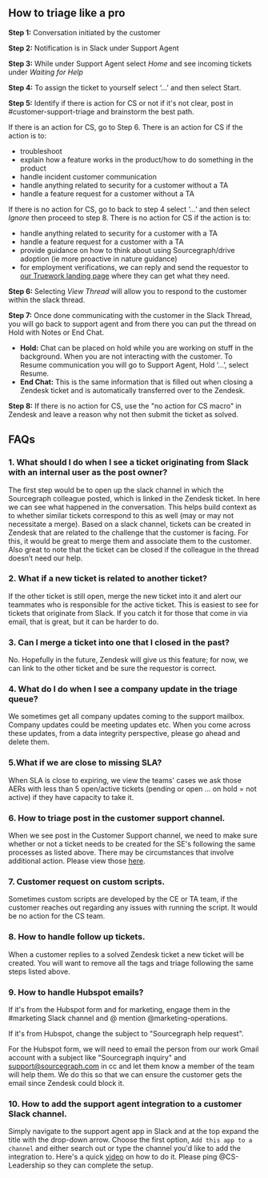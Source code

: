## How to triage like a pro

**Step 1:** Conversation initiated by the customer

**Step 2:** Notification is in Slack under Support Agent

**Step 3:** While under Support Agent select _Home_ and see incoming tickets under _Waiting for Help_

**Step 4:** To assign the ticket to yourself select ‘…’ and then select Start.

**Step 5:** Identify if there is action for CS or not if it's not clear, post in #customer-support-triage and brainstorm the best path.

If there is an action for CS, go to Step 6. There is an action for CS if the action is to:

- troubleshoot
- explain how a feature works in the product/how to do something in the product
- handle incident customer communication
- handle anything related to security for a customer without a TA
- handle a feature request for a customer without a TA

If there is no action for CS, go to back to step 4 select ‘…’ and then select _Ignore_ then proceed to step 8. There is no action for CS if the action is to:

- handle anything related to security for a customer with a TA
- handle a feature request for a customer with a TA
- provide guidance on how to think about using Sourcegraph/drive adoption (ie more proactive in nature guidance)
- for employment verifications, we can reply and send the requestor to [our Truework landing page](https://www.truework.com/verifications/sourcegraph-employment-verification/) where they can get what they need.

**Step 6:** Selecting _View Thread_ will allow you to respond to the customer within the slack thread.

**Step 7:** Once done communicating with the customer in the Slack Thread, you will go back to support agent and from there you can put the thread on Hold with Notes or End Chat.

- **Hold:** Chat can be placed on hold while you are working on stuff in the
  background. When you are not interacting with the customer. To Resume communication you will go to Support Agent, Hold ‘…’, select Resume.
- **End Chat:** This is the same information that is filled out when closing a Zendesk ticket and is automatically transferred over to the Zendesk.

**Step 8:** If there is no action for CS, use the "no action for CS macro" in Zendesk and leave a reason why not then submit the ticket as solved.

## FAQs

### 1. What should I do when I see a ticket originating from Slack with an internal user as the post owner?

The first step would be to open up the slack channel in which the Sourcegraph colleague posted, which is linked in the Zendesk ticket. In here we can see what happened in the conversation. This helps build context as to whether similar tickets correspond to this as well (may or may not necessitate a merge). Based on a slack channel, tickets can be created in Zendesk that are related to the challenge that the customer is facing. For this, it would be great to merge them and associate them to the customer. Also great to note that the ticket can be closed if the colleague in the thread doesn’t need our help.

### 2. What if a new ticket is related to another ticket?

If the other ticket is still open, merge the new ticket into it and alert our teammates who is responsible for the active ticket. This is easiest to see for tickets that originate from Slack. If you catch it for those that come in via email, that is great, but it can be harder to do.

### 3. Can I merge a ticket into one that I closed in the past?

No. Hopefully in the future, Zendesk will give us this feature; for now, we can link to the other ticket and be sure the requestor is correct.

### 4. What do I do when I see a company update in the triage queue?

We sometimes get all company updates coming to the support mailbox. Company updates could be meeting updates etc. When you come across these updates, from a data integrity perspective, please go ahead and delete them.

### 5.What if we are close to missing SLA?

When SLA is close to expiring, we view the teams' cases we ask those AERs with less than 5 open/active tickets (pending or open ... on hold = not active) if they have capacity to take it.

### 6. How to triage post in the customer support channel.

When we see post in the Customer Support channel, we need to make sure whether or not a ticket needs to be created for the SE's following the same processes as listed above. There may be circumstances that involve additional action. Please view those [here](customer-exceptions.md).

### 7. Customer request on custom scripts.

Sometimes custom scripts are developed by the CE or TA team, if the customer reaches out regarding any issues with running the script. It would be no action for the CS team.

### 8. How to handle follow up tickets.

When a customer replies to a solved Zendesk ticket a new ticket will be created. You will want to remove all the tags and triage following the same steps listed above.

### 9. How to handle Hubspot emails?

If it's from the Hubspot form and for marketing, engage them in the #marketing Slack channel and @ mention @marketing-operations.

If it's from Hubspot, change the subject to "Sourcegraph help request".

For the Hubspot form, we will need to email the person from our work Gmail account with a subject like "Sourcegraph inquiry" and support@sourcegraph.com in cc and let them know a member of the team will help them. We do this so that we can ensure the customer gets the email since Zendesk could block it.

### 10. How to add the support agent integration to a customer Slack channel.

Simply navigate to the support agent app in Slack and at the top expand the title with the drop-down arrow. Choose the first option, `Add this app to a channel` and either search out or type the channel you'd like to add the integration to. Here's a quick [video](https://www.loom.com/share/6f5b7191a8fa49478318b9ce81dd9cc8) on how to do it. Please ping @CS-Leadership so they can complete the setup.
